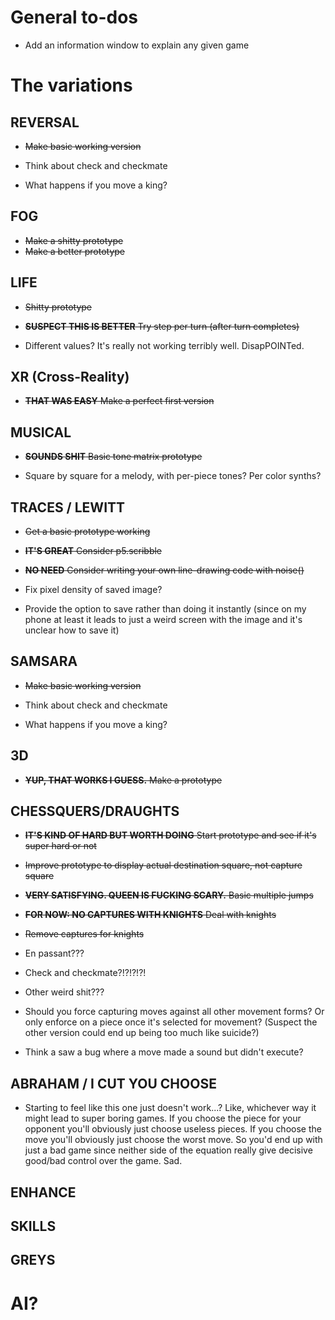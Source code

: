 # General to-dos

- Add an information window to explain any given game

# The variations

## REVERSAL

- ~~Make basic working version~~

- Think about check and checkmate
- What happens if you move a king?

## FOG

- ~~Make a shitty prototype~~
- ~~Make a better prototype~~

## LIFE

- ~~Shitty prototype~~
- ~~__SUSPECT THIS IS BETTER__ Try step per turn (after turn completes)~~

- Different values? It's really not working terribly well. DisapPOINTed.

## XR (Cross-Reality)

- ~~__THAT WAS EASY__ Make a perfect first version~~

## MUSICAL

- ~~__SOUNDS SHIT__ Basic tone matrix prototype~~

- Square by square for a melody, with per-piece tones? Per color synths?

## TRACES / LEWITT

- ~~Get a basic prototype working~~
- ~~__IT'S GREAT__ Consider p5.scribble~~
- ~~__NO NEED__ Consider writing your own line-drawing code with noise()~~

- Fix pixel density of saved image?
- Provide the option to save rather than doing it instantly (since on my phone at least it leads to just a weird screen with the image and it's unclear how to save it)

## SAMSARA

- ~~Make basic working version~~

- Think about check and checkmate
- What happens if you move a king?

## 3D

- ~~__YUP, THAT WORKS I GUESS.__ Make a prototype~~

## CHESSQUERS/DRAUGHTS

- ~~__IT'S KIND OF HARD BUT WORTH DOING__ Start prototype and see if it's super hard or not~~
- ~~Improve prototype to display actual destination square, not capture square~~
- ~~__VERY SATISFYING. QUEEN IS FUCKING SCARY.__ Basic multiple jumps~~
- ~~__FOR NOW: NO CAPTURES WITH KNIGHTS__ Deal with knights~~
- ~~Remove captures for knights~~

- En passant???
- Check and checkmate?!?!?!?!
- Other weird shit???
- Should you force capturing moves against all other movement forms? Or only enforce on a piece once it's selected for movement? (Suspect the other version could end up being too much like suicide?)
- Think a saw a bug where a move made a sound but didn't execute?


## ABRAHAM / I CUT YOU CHOOSE

- Starting to feel like this one just doesn't work...? Like, whichever way it might lead to super boring games. If you choose the piece for your opponent you'll obviously just choose useless pieces. If you choose the move you'll obviously just choose the worst move. So you'd end up with just a bad game since neither side of the equation really give decisive good/bad control over the game. Sad.

## ENHANCE

## SKILLS

## GREYS

# AI?
